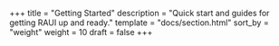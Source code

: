+++
title = "Getting Started"
description = "Quick start and guides for getting RAUI up and ready."
template = "docs/section.html"
sort_by = "weight"
weight = 10
draft = false
+++
